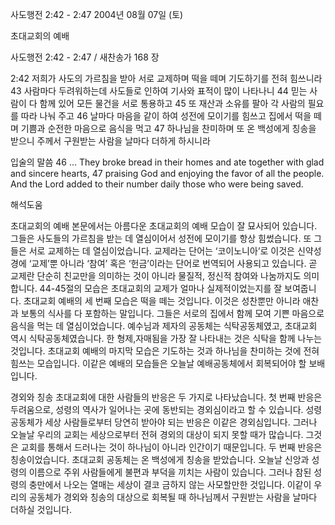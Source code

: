 사도행전 2:42 - 2:47 
2004년 08월 07일 (토)

초대교회의 예배



사도행전 2:42 - 2:47 / 새찬송가 168 장


2:42 저희가 사도의 가르침을 받아 서로 교제하며 떡을 떼며 기도하기를 전혀 힘쓰니라 
43 사람마다 두려워하는데 사도들로 인하여 기사와 표적이 많이 나타나니 
44 믿는 사람이 다 함께 있어 모든 물건을 서로 통용하고 
45 또 재산과 소유를 팔아 각 사람의 필요를 따라 나눠 주고 
46 날마다 마음을 같이 하여 성전에 모이기를 힘쓰고 집에서 떡을 떼며 기쁨과 순전한 마음으로 음식을 먹고 
47 하나님을 찬미하며 또 온 백성에게 칭송을 받으니 주께서 구원받는 사람을 날마다 더하게 하시니라 

입술의 말씀 
46 … They broke bread in their homes and ate together with glad and sincere hearts, 47 praising God and enjoying the favor of all the people. And the Lord added to their number daily those who were being saved.

해석도움





초대교회의 예배 
본문에서는 아름다운 초대교회의 예배 모습이 잘 묘사되어 있습니다. 그들은 사도들의 가르침을 받는 데 열심이어서 성전에 모이기를 항상 힘썼습니다. 또 그들은 서로 교제하는 데 열심이었습니다. 교제라는 단어는 ‘코이노니아’로 이것은 신약성경에 ‘교제’뿐 아니라 ‘참여’ 혹은 ‘헌금’이라는 단어로 번역되어 사용되고 있습니다. 곧 교제란 단순히 친교만을 의미하는 것이 아니라 물질적, 정신적 참여와 나눔까지도 의미합니다. 44-45절의 모습은 초대교회의 교제가 얼마나 실제적이었는지를 잘 보여줍니다. 초대교회 예배의 세 번째 모습은 떡을 떼는 것입니다. 이것은 성찬뿐만 아니라 애찬과 보통의 식사를 다 포함하는 말입니다. 그들은 서로의 집에서 함께 모여 기쁜 마음으로 음식을 먹는 데 열심이었습니다. 예수님과 제자의 공동체는 식탁공동체였고, 초대교회 역시 식탁공동체였습니다. 한 형제,자매됨을 가장 잘 나타내는 것은 식탁을 함께 나누는 것입니다. 초대교회 예배의 마지막 모습은 기도하는 것과 하나님을 찬미하는 것에 전혀 힘쓰는 모습입니다. 이같은 예배의 모습들은 오늘날 예배공동체에서 회복되어야 할 보배입니다. 

경외와 칭송 
초대교회에 대한 사람들의 반응은 두 가지로 나타났습니다. 첫 번째 반응은 두려움으로, 성령의 역사가 일어나는 곳에 동반되는 경외심이라고 할 수 있습니다. 성령공동체가 세상 사람들로부터 당연히 받아야 되는 반응은 이같은 경외심입니다. 그러나 오늘날 우리의 교회는 세상으로부터 전혀 경외의 대상이 되지 못할 때가 많습니다. 그것은 교회를 통해서 드러나는 것이 하나님이 아니라 인간이기 때문입니다. 두 번째 반응은 칭송이었습니다. 초대교회 공동체는 온 백성에게 칭송을 받았습니다. 오늘날 신앙과 성령의 이름으로 주위 사람들에게 불편과 부덕을 끼치는 사람이 있습니다. 그러나 참된 성령의 충만에서 나오는 열매는 세상이 결코 금하지 않는 사모할만한 것입니다. 이같이 우리의 공동체가 경외와 칭송의 대상으로 회복될 때 하나님께서 구원받는 사람을 날마다 더하실 것입니다.